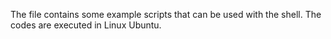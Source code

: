 The file contains some example scripts that can be used with the shell. 
The codes are executed in Linux Ubuntu.

